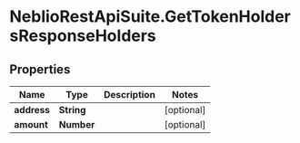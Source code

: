 # NeblioRestApiSuite.GetTokenHoldersResponseHolders

## Properties
Name | Type | Description | Notes
------------ | ------------- | ------------- | -------------
**address** | **String** |  | [optional] 
**amount** | **Number** |  | [optional] 



